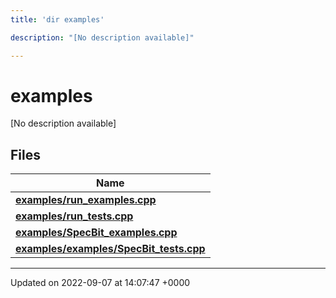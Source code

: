 ```yaml
---
title: 'dir examples'

description: "[No description available]"

---
```


# examples

[No description available]

## Files

| Name           |
| -------------- |
| **[examples/run_examples.cpp](/documentation/code/files/run__examples_8cpp/#file-run-examplescpp)**  |
| **[examples/run_tests.cpp](/documentation/code/files/run__tests_8cpp/#file-run-testscpp)**  |
| **[examples/SpecBit_examples.cpp](/documentation/code/files/specbit__examples_8cpp/#file-specbit-examplescpp)**  |
| **[examples/examples/SpecBit_tests.cpp](/documentation/code/files/examples_2specbit__tests_8cpp/#file-examplesspecbit-testscpp)**  |






-------------------------------

Updated on 2022-09-07 at 14:07:47 +0000
